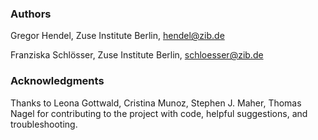 ### Authors ###

Gregor Hendel, Zuse Institute Berlin, hendel@zib.de

Franziska Schlösser, Zuse Institute Berlin, schloesser@zib.de

### Acknowledgments ###

Thanks to Leona Gottwald, Cristina Munoz, Stephen J. Maher, Thomas Nagel
for contributing to the project with code, helpful suggestions, and 
troubleshooting.
